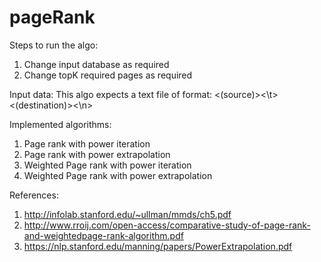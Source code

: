 # pageRank
Steps to run the algo:
1. Change input database as required
2. Change topK required pages as required

Input data:
This algo expects a text file of format:
<(source)><\t><(destination)><\n>

Implemented algorithms:
1. Page rank with power iteration
2. Page rank with power extrapolation
3. Weighted Page rank with power iteration
4. Weighted Page rank with power extrapolation

References:
1. http://infolab.stanford.edu/~ullman/mmds/ch5.pdf
2. http://www.rroij.com/open-access/comparative-study-of-page-rank-and-weightedpage-rank-algorithm.pdf
3. https://nlp.stanford.edu/manning/papers/PowerExtrapolation.pdf
